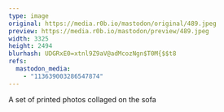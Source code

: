 ```yaml
---
type: image
original: https://media.r0b.io/mastodon/original/489.jpeg
preview: https://media.r0b.io/mastodon/preview/489.jpeg
width: 3325
height: 2494
blurhash: UDGRxE0=xtnl9Z9aV@adMcozNgn$T0M{$$t8
refs:
  mastodon_media:
    - "113639003286547874"
---
```


A set of printed photos collaged on the sofa 
